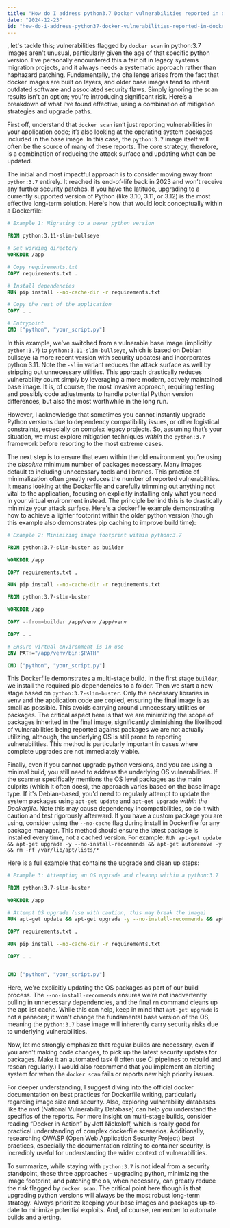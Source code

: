 ```yaml
---
title: "How do I address python3.7 Docker vulnerabilities reported in docker scan?"
date: "2024-12-23"
id: "how-do-i-address-python37-docker-vulnerabilities-reported-in-docker-scan"
---
```


, let's tackle this; vulnerabilities flagged by `docker scan` in python:3.7 images aren't unusual, particularly given the age of that specific python version. I’ve personally encountered this a fair bit in legacy systems migration projects, and it always needs a systematic approach rather than haphazard patching. Fundamentally, the challenge arises from the fact that docker images are built on layers, and older base images tend to inherit outdated software and associated security flaws. Simply ignoring the scan results isn't an option; you're introducing significant risk. Here’s a breakdown of what I’ve found effective, using a combination of mitigation strategies and upgrade paths.

First off, understand that `docker scan` isn’t just reporting vulnerabilities in your application code; it’s also looking at the operating system packages included in the base image. In this case, the `python:3.7` image itself will often be the source of many of these reports. The core strategy, therefore, is a combination of reducing the attack surface and updating what can be updated.

The initial and most impactful approach is to consider moving away from `python:3.7` entirely. It reached its end-of-life back in 2023 and won’t receive any further security patches. If you have the latitude, upgrading to a currently supported version of Python (like 3.10, 3.11, or 3.12) is the most effective long-term solution. Here's how that would look conceptually within a Dockerfile:

```dockerfile
# Example 1: Migrating to a newer python version

FROM python:3.11-slim-bullseye

# Set working directory
WORKDIR /app

# Copy requirements.txt
COPY requirements.txt .

# Install dependencies
RUN pip install --no-cache-dir -r requirements.txt

# Copy the rest of the application
COPY . .

# Entrypoint
CMD ["python", "your_script.py"]
```

In this example, we've switched from a vulnerable base image (implicitly `python:3.7`) to `python:3.11-slim-bullseye`, which is based on Debian bullseye (a more recent version with security updates) and incorporates python 3.11. Note the `-slim` variant reduces the attack surface as well by stripping out unnecessary utilities. This approach drastically reduces vulnerability count simply by leveraging a more modern, actively maintained base image. It is, of course, the most invasive approach, requiring testing and possibly code adjustments to handle potential Python version differences, but also the most worthwhile in the long run.

However, I acknowledge that sometimes you cannot instantly upgrade Python versions due to dependency compatibility issues, or other logistical constraints, especially on complex legacy projects. So, assuming that’s your situation, we must explore mitigation techniques *within* the `python:3.7` framework before resorting to the most extreme cases.

The next step is to ensure that even within the old environment you're using the *absolute* minimum number of packages necessary. Many images default to including unnecessary tools and libraries. This practice of minimalization often greatly reduces the number of reported vulnerabilities. It means looking at the Dockerfile and carefully trimming out anything not vital to the application, focusing on explicitly installing only what you need in your virtual environment instead. The principle behind this is to drastically minimize your attack surface. Here's a dockerfile example demonstrating how to achieve a lighter footprint within the older python version (though this example also demonstrates pip caching to improve build time):

```dockerfile
# Example 2: Minimizing image footprint within python:3.7

FROM python:3.7-slim-buster as builder

WORKDIR /app

COPY requirements.txt .

RUN pip install --no-cache-dir -r requirements.txt

FROM python:3.7-slim-buster

WORKDIR /app

COPY --from=builder /app/venv /app/venv

COPY . .

# Ensure virtual environment is in use
ENV PATH="/app/venv/bin:$PATH"

CMD ["python", "your_script.py"]

```

This Dockerfile demonstrates a multi-stage build. In the first stage `builder`, we install the required pip dependencies to a folder. Then we start a new stage based on `python:3.7-slim-buster`. Only the necessary libraries in venv and the application code are copied, ensuring the final image is as small as possible. This avoids carrying around unnecessary utilities or packages. The critical aspect here is that we are minimizing the scope of packages inherited in the final image, significantly diminishing the likelihood of vulnerabilities being reported against packages we are not actually utilizing, although, the underlying OS is still prone to reporting vulnerabilities. This method is particularly important in cases where complete upgrades are not immediately viable.

Finally, even if you cannot upgrade python versions, and you are using a minimal build, you still need to address the underlying OS vulnerabilities. If the scanner specifically mentions the OS level packages as the main culprits (which it often does), the approach varies based on the base image type. If it's Debian-based, you'd need to regularly attempt to update the system packages using `apt-get update` and `apt-get upgrade` *within the Dockerfile*. Note this may cause dependency incompatibilities, so do it with caution and test rigorously afterward. If you have a custom package you are using, consider using the `--no-cache` flag during install in Dockerfile for any package manager. This method should ensure the latest package is installed every time, not a cached version. For example: `RUN apt-get update && apt-get upgrade -y --no-install-recommends && apt-get autoremove -y && rm -rf /var/lib/apt/lists/*`

Here is a full example that contains the upgrade and clean up steps:

```dockerfile
# Example 3: Attempting an OS upgrade and cleanup within a python:3.7

FROM python:3.7-slim-buster

WORKDIR /app

# Attempt OS upgrade (use with caution, this may break the image)
RUN apt-get update && apt-get upgrade -y --no-install-recommends && apt-get autoremove -y && rm -rf /var/lib/apt/lists/*

COPY requirements.txt .

RUN pip install --no-cache-dir -r requirements.txt

COPY . .


CMD ["python", "your_script.py"]
```

Here, we're explicitly updating the OS packages as part of our build process. The `--no-install-recommends` ensures we’re not inadvertently pulling in unnecessary dependencies, and the final `rm` command cleans up the apt list cache. While this can help, keep in mind that `apt-get upgrade` is not a panacea; it won't change the fundamental base version of the OS, meaning the `python:3.7` base image will inherently carry security risks due to underlying vulnerabilities.

Now, let me strongly emphasize that regular builds are necessary, even if you aren’t making code changes, to pick up the latest security updates for packages. Make it an automated task (I often use CI pipelines to rebuild and rescan regularly.) I would also recommend that you implement an alerting system for when the `docker scan` fails or reports new high priority issues.

For deeper understanding, I suggest diving into the official docker documentation on best practices for Dockerfile writing, particularly regarding image size and security. Also, exploring vulnerability databases like the nvd (National Vulnerability Database) can help you understand the specifics of the reports. For more insight on multi-stage builds, consider reading “Docker in Action” by Jeff Nickoloff, which is really good for practical understanding of complex dockerfile scenarios. Additionally, researching OWASP (Open Web Application Security Project) best practices, especially the documentation relating to container security, is incredibly useful for understanding the wider context of vulnerabilities.

To summarize, while staying with `python:3.7` is not ideal from a security standpoint, these three approaches – upgrading python, minimizing the image footprint, and patching the os, when necessary, can greatly reduce the risk flagged by `docker scan`. The critical point here though is that upgrading python versions will always be the most robust long-term strategy. Always prioritize keeping your base images and packages up-to-date to minimize potential exploits. And, of course, remember to automate builds and alerting.
